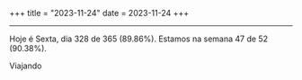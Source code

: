 +++
title = "2023-11-24"
date = 2023-11-24
+++

---

Hoje é Sexta, dia 328 de 365 (89.86%). Estamos na semana 47 de 52 (90.38%).

Viajando
